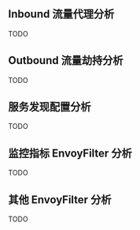 ## Inbound 流量代理分析

TODO

## Outbound 流量劫持分析

TODO

## 服务发现配置分析

TODO

## 监控指标 EnvoyFilter 分析

TODO

## 其他 EnvoyFilter 分析

TODO
